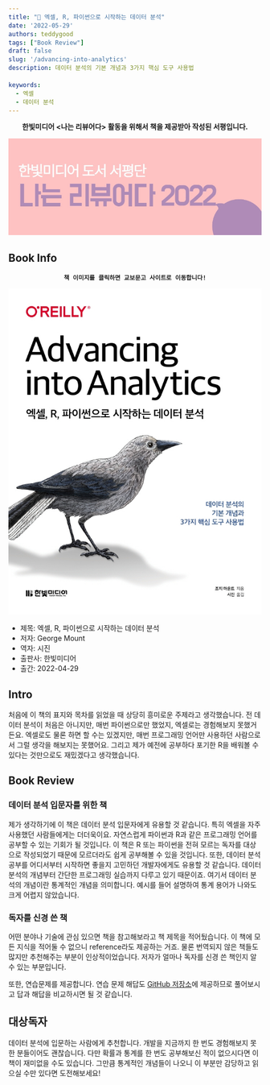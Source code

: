 ```yaml
---
title: "📖 엑셀, R, 파이썬으로 시작하는 데이터 분석"
date: '2022-05-29'
authors: teddygood
tags: ["Book Review"]
draft: false
slug: '/advancing-into-analytics'
description: 데이터 분석의 기본 개념과 3가지 핵심 도구 사용법

keywords:
  - 엑셀 
  - 데이터 분석
---
```


**<center>한빛미디어 <나는 리뷰어다> 활동을 위해서 책을 제공받아 작성된 서평입니다.</center>**

![나는 리뷰어다 2021](../assets/I-am-reviewer-2022.jpg)

## Book Info

**<center>`책 이미지를 클릭하면 교보문고 사이트로 이동합니다!`</center>**

[![책](../assets/review/advancing-into-analytics.jpg)](https://www.kyobobook.co.kr/product/detailViewKor.laf?ejkGb=KOR&mallGb=KOR&barcode=9791162245576&orderClick=LEa&Kc=)

- 제목: 엑셀, R, 파이썬으로 시작하는 데이터 분석
- 저자: George Mount
- 역자: 시진
- 출판사: 한빛미디어
- 출간: 2022-04-29

## Intro

처음에 이 책의 표지와 목차를 읽었을 때 상당히 흥미로운 주제라고 생각했습니다. 전 데이터 분석이 처음은 아니지만, 매번 파이썬으로만 했었지, 엑셀로는 경험해보지 못했거든요. 엑셀로도 물론 하면 할 수는 있겠지만, 매번 프로그래밍 언어만 사용하던 사람으로서 그럴 생각을 해보지는 못했어요. 그리고 제가 예전에 공부하다 포기한 R을 배워볼 수 있다는 것만으로도 재밌겠다고 생각했습니다.

## Book Review

### 데이터 분석 입문자를 위한 책

제가 생각하기에 이 책은 데이터 분석 입문자에게 유용할 것 같습니다. 특히 엑셀을 자주 사용했던 사람들에게는 더더욱이요. 자연스럽게 파이썬과 R과 같은 프로그래밍 언어를 공부할 수 있는 기회가 될 것입니다. 이 책은 R 또는 파이썬을 전혀 모르는 독자를 대상으로 작성되었기 때문에 모르더라도 쉽게 공부해볼 수 있을 것입니다. 또한, 데이터 분석 공부를 어디서부터 시작하면 좋을지 고민하던 개발자에게도 유용할 것 같습니다. 데이터 분석의 개념부터 간단한 프로그래밍 실습까지 다루고 있기 때문이죠. 여기서 데이터 분석의 개념이란 통계적인 개념을 의미합니다. 예시를 들어 설명하여 통계 용어가 나와도 크게 어렵지 않았습니다.

### 독자를 신경 쓴 책

어떤 분야나 기술에 관심 있으면 책을 참고해보라고 책 제목을 적어뒀습니다. 이 책에 모든 지식을 적어둘 수 없으니 reference라도 제공하는 거죠. 물론 번역되지 않은 책들도 많지만 추천해주는 부분이 인상적이었습니다. 저자가 얼마나 독자를 신경 쓴 책인지 알 수 있는 부분입니다.

또한, 연습문제를 제공합니다. 연습 문제 해답도 [GitHub 저장소](https://github.com/stringfestdata/advancing-into-analytics-book)에 제공하므로 풀어보시고 답과 해답을 비교하시면 될 것 같습니다.

## 대상독자

데이터 분석에 입문하는 사람에게 추천합니다. 개발을 지금까지 한 번도 경험해보지 못한 분들이어도 괜찮습니다. 다만 확률과 통계를 한 번도 공부해보신 적이 없으시다면 이 책이 재미없을 수도 있습니다. 그만큼 통계적인 개념들이 나오니 이 부분만 감당하고 읽으실 수만 있다면 도전해보세요!